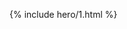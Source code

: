 ---
---
<style>
#_main { font-family:sans-serif }
#_credit {
font-size:.83rem;
right: 50%;
transform: translateX(calc(50% - 1.2em));
bottom: 2rem;
}
#the-switch {
font-size: 1.5rem;
padding: 0.25em 1em;
border-radius: 1em;
background-color: black;
color: white;
box-shadow: 2px 5px 5px #00000070;
position: relative; top: -20vh;
}
</style>
{% include hero/1.html %}

<script src="{{ site.github.url }}/assets/js/switch-v0.1.0.js?v={{ site.github.build_revision }}"></script>
<p align="center"><button id="the-switch" onclick="darkswitch()">Try me</button></p>
